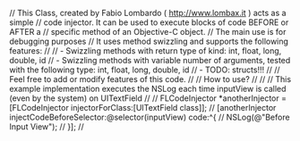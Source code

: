 //  This Class, created by Fabio Lombardo ( http://www.lombax.it ) acts as a simple
//  code injector. It can be used to execute blocks of code BEFORE or AFTER a
//  specific method of an Objective-C object.
//  The main use is for debugging purposes
//  It uses method swizzling and supports the following features:
//
//  - Swizzling methods with return type of kind: int, float, long, double, id
//  - Swizzling methods with variable number of arguments, tested with the following type: int, float, long, double, id
//  - TODO: structs!!!
//
//  Feel free to add or modify features of this code.
//
//  How to use?
//
//
// This example implementation executes the NSLog each time inputView is called (even by the system) on UITextField
//
//    FLCodeInjector *anotherInjector = [FLCodeInjector injectorForClass:[UITextField class]];
//    [anotherInjector injectCodeBeforeSelector:@selector(inputView) code:^{
//        NSLog(@"Before Input View");
//    }];
//